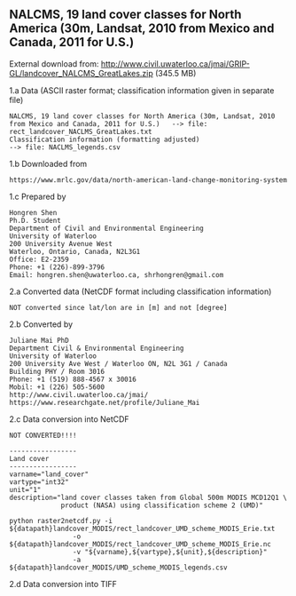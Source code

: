 ## NALCMS, 19 land cover classes for North America (30m, Landsat, 2010 from Mexico and Canada, 2011 for U.S.)

External download from:
http://www.civil.uwaterloo.ca/jmai/GRIP-GL/landcover_NALCMS_GreatLakes.zip (345.5 MB)

1.a Data (ASCII raster format; classification information given in separate file)

    NALCMS, 19 land cover classes for North America (30m, Landsat, 2010 from Mexico and Canada, 2011 for U.S.)   --> file: rect_landcover_NACLMS_GreatLakes.txt
    Classification information (formatting adjusted)                                            --> file: NACLMS_legends.csv

1.b Downloaded from

	https://www.mrlc.gov/data/north-american-land-change-monitoring-system

1.c Prepared by

    Hongren Shen 
    Ph.D. Student
    Department of Civil and Environmental Engineering 
    University of Waterloo 
    200 University Avenue West 
    Waterloo, Ontario, Canada, N2L3G1 
    Office: E2-2359
    Phone: +1 (226)-899-3796 
    Email: hongren.shen@uwaterloo.ca, shrhongren@gmail.com

2.a Converted data (NetCDF format including classification information)

    NOT converted since lat/lon are in [m] and not [degree]

2.b Converted by

    Juliane Mai PhD
    Department Civil & Environmental Engineering
    University of Waterloo
    200 University Ave West / Waterloo ON, N2L 3G1 / Canada
    Building PHY / Room 3016
    Phone: +1 (519) 888-4567 x 30016
    Mobil: +1 (226) 505-5600
    http://www.civil.uwaterloo.ca/jmai/
    https://www.researchgate.net/profile/Juliane_Mai

2.c Data conversion into NetCDF

	NOT CONVERTED!!!!

    -----------------
    Land cover
    -----------------
    varname="land_cover"
    vartype="int32"
    unit="1"
    description="land cover classes taken from Global 500m MODIS MCD12Q1 \
                 product (NASA) using classification scheme 2 (UMD)"

    python raster2netcdf.py -i ${datapath}landcover_MODIS/rect_landcover_UMD_scheme_MODIS_Erie.txt
			        -o ${datapath}landcover_MODIS/rect_landcover_UMD_scheme_MODIS_Erie.nc
			        -v "${varname},${vartype},${unit},${description}"
			        -a ${datapath}landcover_MODIS/UMD_scheme_MODIS_legends.csv

2.d Data conversion into TIFF
